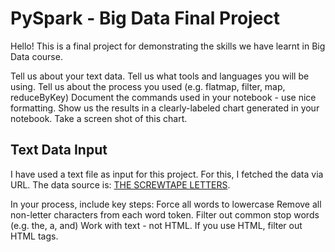# PySpark - Big Data Final Project

Hello! This is a final project for demonstrating the skills we have learnt in Big Data course. 


Tell us about your text data.
Tell us what tools and languages you will be using.
Tell us about the process you used (e.g. flatmap, filter, map, reduceByKey)
Document the commands used in your notebook - use nice formatting.
Show us the results in a clearly-labeled chart generated in your notebook. Take a screen shot of this chart.

## Text Data Input

I have used a text file as input for this project. For this, I fetched the data via URL. The data source is: [THE SCREWTAPE LETTERS](https://novels80.com/the-screwtape-letters/chapter-7-136522.html).


In your process, include key steps:
Force all words to lowercase
Remove all non-letter characters from each word token.
Filter out common stop words (e.g. the, a, and)
Work with text - not HTML. If you use HTML, filter out HTML tags. 
